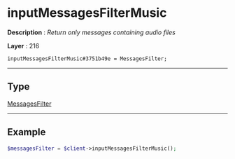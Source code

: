 # inputMessagesFilterMusic

**Description** : *Return only messages containing audio files*

**Layer** : 216

```tl
inputMessagesFilterMusic#3751b49e = MessagesFilter;
```

---

## Type

[MessagesFilter](type/MessagesFilter)

---

## Example

```php
$messagesFilter = $client->inputMessagesFilterMusic();
```